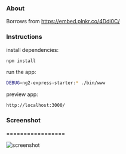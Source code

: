 ### About

Borrows from https://embed.plnkr.co/4Ddi0C/

### Instructions

install dependencies:

```bash
npm install
```

run the app:

```bash
DEBUG=ng2-express-starter:* ./bin/www
```

preview app:

```
http://localhost:3000/
```

### Screenshot
=================

![screenshot](https://raw.githubusercontent.com/afj176/ng2-express-starter/master/screenshot.png "Screenshot")
